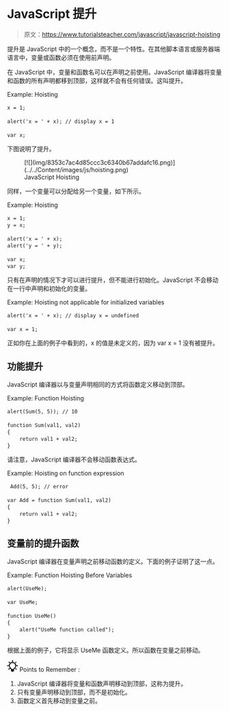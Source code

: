 # JavaScript 提升

> 原文：<https://www.tutorialsteacher.com/javascript/javascript-hoisting>

提升是 JavaScript 中的一个概念，而不是一个特性。在其他脚本语言或服务器端语言中，变量或函数必须在使用前声明。

在 JavaScript 中，变量和函数名可以在声明之前使用。JavaScript 编译器将变量和函数的所有声明都移到顶部，这样就不会有任何错误。这叫提升。

Example: Hoisting

```
x = 1;

alert('x = ' + x); // display x = 1

var x; 
```

下图说明了提升。

<figure>[![](img/8353c7ac4d85ccc3c6340b67addafc16.png)](../../Content/images/js/hoisting.png)

<figcaption>JavaScript Hoisting</figcaption>

</figure>

同样，一个变量可以分配给另一个变量，如下所示。

Example: Hoisting

```
x = 1;
y = x;

alert('x = ' + x);
alert('y = ' + y);

var x;
var y; 
```

只有在声明的情况下才可以进行提升，但不能进行初始化。JavaScript 不会移动在一行中声明和初始化的变量。

Example: Hoisting not applicable for initialized variables

```
alert('x = ' + x); // display x = undefined

var x = 1; 
```

正如你在上面的例子中看到的，x 的值是未定义的，因为 var x = 1 没有被提升。

## 功能提升

JavaScript 编译器以与变量声明相同的方式将函数定义移动到顶部。

Example: Function Hoisting

```
alert(Sum(5, 5)); // 10

function Sum(val1, val2)
{
    return val1 + val2;
} 
```

请注意，JavaScript 编译器不会移动函数表达式。

Example: Hoisting on function expression

```
 Add(5, 5); // error

var Add = function Sum(val1, val2)
{
    return val1 + val2;
} 
```

## 变量前的提升函数

JavaScript 编译器在变量声明之前移动函数的定义。下面的例子证明了这一点。

Example: Function Hoisting Before Variables

```
alert(UseMe);

var UseMe;

function UseMe()
{            
    alert("UseMe function called");
} 
```

根据上面的例子，它将显示 UseMe 函数定义。所以函数在变量之前移动。

![](img/85db52f5404f0c468e1b194aa487d6a1.png)  Points to Remember :

1.  JavaScript 编译器将变量和函数声明移动到顶部，这称为提升。
2.  只有变量声明移动到顶部，而不是初始化。
3.  函数定义首先移动到变量之前。